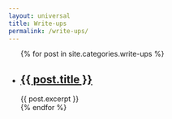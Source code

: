 ```yaml
---
layout: universal
title: Write-ups
permalink: /write-ups/
---
```

<ul>
  {% for post in site.categories.write-ups %}
    <li>
      <h2><a href="{{ post.url }}">{{ post.title }}</a></h2>
      {{ post.excerpt }}
    </li>
  {% endfor %}
</ul>